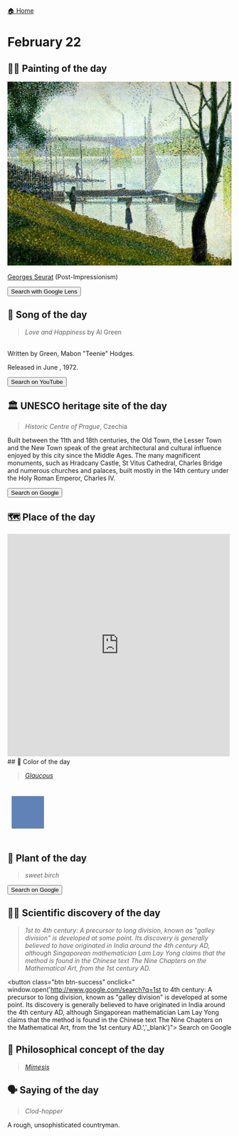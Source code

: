 
[🏠 Home](../../index.md)

# February 22

## 🧑‍🎨 Painting of the day

<img width="600" src="../img/Georges_Seurat_4.jpg">

[Georges Seurat](https://en.wikipedia.org/wiki/Georges_Seurat) (Post-Impressionism)

<button class="btn btn-success"
onclick=" window.open('https://lens.google.com/uploadbyurl?url=https://iretes.github.io/one-a-day/data/img/Georges_Seurat_4.jpg','_blank')">
Search with Google Lens
</button>

## 🎼 Song of the day

> *Love and Happiness*
by Al Green

<br />Written by Green, Mabon "Teenie" Hodges.

Released in June , 1972.

<button class="btn btn-success"
onclick=" window.open('http://www.youtube.com/search?q=Love and Happiness by Al Green','_blank')">
Search on YouTube
</button>

## 🏛️ UNESCO heritage site of the day

> *Historic Centre of Prague*, Czechia

<p>Built between the 11th and 18th centuries, the Old Town, the Lesser Town and the New Town speak of the great architectural and cultural influence enjoyed by this city since the Middle Ages. The many magnificent monuments, such as Hradcany Castle, St Vitus Cathedral, Charles Bridge and numerous churches and palaces, built mostly in the 14th century under the Holy Roman Emperor, Charles IV.</p>

<button class="btn btn-success"
onclick=" window.open('http://www.google.com/search?q=Historic Centre of Prague','_blank')">
Search on Google
</button>

## 🗺️ Place of the day

<iframe
src="https://www.mapcrunch.com"
name="mapcrunch"
width="500"
height="500"
allowTransparency="true"
scrolling="no"
frameborder="0"
>
</iframe>
## 🎨 Color of the day

> *[Glaucous](https://en.wikipedia.org/wiki/Glaucous)*

<div style="color:#6082B6; font-size: 100px;">&#9632;</div>

## 🌿 Plant of the day

> *sweet birch*

<button class="btn btn-success"
onclick=" window.open('http://www.google.com/search?q=sweet birch','_blank')">
Search on Google
</button>

## 🧑‍🔬 Scientific discovery of the day

> *1st to 4th century: A precursor to long division, known as "galley division" is developed at some point. Its discovery is generally believed to have originated in India around the 4th century AD, although Singaporean mathematician Lam Lay Yong claims that the method is found in the Chinese text The Nine Chapters on the Mathematical Art, from the 1st century AD.*

<button class="btn btn-success"
onclick=" window.open('http://www.google.com/search?q=1st to 4th century: A precursor to long division, known as "galley division" is developed at some point. Its discovery is generally believed to have originated in India around the 4th century AD, although Singaporean mathematician Lam Lay Yong claims that the method is found in the Chinese text The Nine Chapters on the Mathematical Art, from the 1st century AD.','_blank')">
Search on Google
</button>

## 💭 Philosophical concept of the day

> *[Mimesis](https://en.wikipedia.org/wiki/Mimesis)*

## 🗣️ Saying of the day

> *Clod-hopper*

A rough, unsophisticated countryman. 
